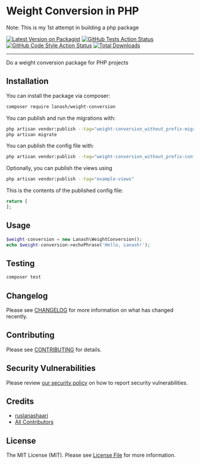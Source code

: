 # Weight Conversion in PHP

Note: This is my 1st attempt in building a php package

[![Latest Version on Packagist](https://img.shields.io/packagist/v/lanash/weight-conversion.svg?style=flat-square)](https://packagist.org/packages/lanash/weight-conversion)
[![GitHub Tests Action Status](https://img.shields.io/github/workflow/status/lanash/weight-conversion/run-tests?label=tests)](https://github.com/lanash/weight-conversion/actions?query=workflow%3Arun-tests+branch%3Amain)
[![GitHub Code Style Action Status](https://img.shields.io/github/workflow/status/lanash/weight-conversion/Check%20&%20fix%20styling?label=code%20style)](https://github.com/lanash/weight-conversion/actions?query=workflow%3A"Check+%26+fix+styling"+branch%3Amain)
[![Total Downloads](https://img.shields.io/packagist/dt/lanash/weight-conversion.svg?style=flat-square)](https://packagist.org/packages/lanash/weight-conversion)

---

Do a weight conversion package for PHP projects


## Installation

You can install the package via composer:

```bash
composer require lanash/weight-conversion
```

You can publish and run the migrations with:

```bash
php artisan vendor:publish --tag="weight-conversion_without_prefix-migrations"
php artisan migrate
```

You can publish the config file with:
```bash
php artisan vendor:publish --tag="weight-conversion_without_prefix-config"
```

Optionally, you can publish the views using

```bash
php artisan vendor:publish --tag="example-views"
```

This is the contents of the published config file:

```php
return [
];
```

## Usage

```php
$weight-conversion = new Lanash\WeightConversion();
echo $weight-conversion->echoPhrase('Hello, Lanash!');
```

## Testing

```bash
composer test
```

## Changelog

Please see [CHANGELOG](CHANGELOG.md) for more information on what has changed recently.

## Contributing

Please see [CONTRIBUTING](.github/CONTRIBUTING.md) for details.

## Security Vulnerabilities

Please review [our security policy](../../security/policy) on how to report security vulnerabilities.

## Credits

- [ruslanashaari](https://github.com/ruslanashaari)
- [All Contributors](../../contributors)

## License

The MIT License (MIT). Please see [License File](LICENSE.md) for more information.
